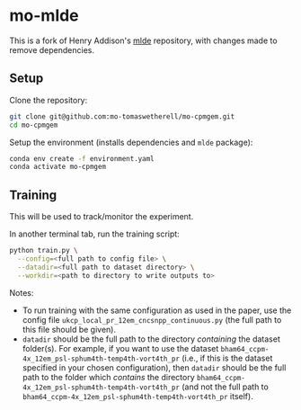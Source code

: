 # mo-mlde

This is a fork of Henry Addison's [mlde](https://github.com/henryaddison/mlde) repository, with changes made to remove dependencies.

## Setup

Clone the repository:

```bash
git clone git@github.com:mo-tomaswetherell/mo-cpmgem.git
cd mo-cpmgem
```

Setup the environment (installs dependencies and `mlde` package):

```bash
conda env create -f environment.yaml
conda activate mo-cpmgem
```

## Training

This will be used to track/monitor the experiment.

In another terminal tab, run the training script:

```bash
python train.py \
  --config=<full path to config file> \
  --datadir=<full path to dataset directory> \
  --workdir=<path to directory to write outputs to>
```

Notes:
* To run training with the same configuration as used in the paper, use the config file `ukcp_local_pr_12em_cncsnpp_continuous.py` (the full path to this file should be given).
* `datadir` should be the full path to the directory *containing* the dataset folder(s). For example, if you want to use the dataset `bham64_ccpm-4x_12em_psl-sphum4th-temp4th-vort4th_pr` (i.e., if this is the dataset specified in your chosen configuration), then `datadir` should be the full path to the folder which *contains* the directory `bham64_ccpm-4x_12em_psl-sphum4th-temp4th-vort4th_pr` (and not the full path to `bham64_ccpm-4x_12em_psl-sphum4th-temp4th-vort4th_pr` itself).

